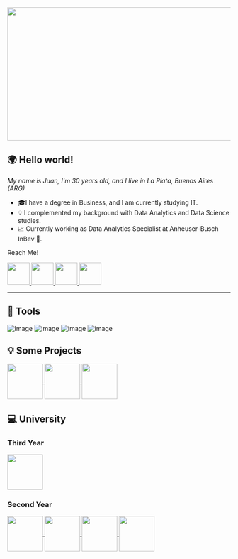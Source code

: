 <img src="https://i.pinimg.com/originals/bd/56/5d/bd565dcc0a556add0b0a0ed6b26d686e.gif" width= 1200 height=300 >


## 🌍 Hello world!
*My name is Juan, I'm 30 years old, and I live in La Plata, Buenos Aires (ARG)*

* 🎓I have a degree in Business, and I am currently studying IT.
* 💡 I complemented my background with Data Analytics and Data Science studies.
* 📈 Currently working as Data Analytics Specialist at Anheuser-Busch InBev 🍺.

Reach Me!


<a href="https://www.linkedin.com/in/juan-sirai/">
  <img src="https://cdn-icons-png.flaticon.com/512/174/174857.png" width=50px>
</a>
<a href="mailto:juanbsirai664@gmail.com">
  <img src="https://cdn-icons-png.flaticon.com/512/893/893292.png" width=50px>
</a>
<a href="https://www.instagram.com/juansirai">
  <img src="https://cdn-icons-png.flaticon.com/512/174/174855.png" width=50px>
</a>
<a href="https://www.novypro.com/profile_projects/juansirai">
    <img src = "https://d1muf25xaso8hp.cloudfront.net/https%3A%2F%2Fmvp0001.cdn.bubble.io%2Ff1660814096909x502745365069615900%2FnovyPro%2520Logo%2520a%2520PowerBI%2520portfolio%2520builder.png?w=&h=&auto=compress&dpr=1&fit=max" width=50px>
</a>

-----------------------

## 🔧 Tools

![Image](https://img.shields.io/badge/PowerBI-F2C811?style=for-the-badge&logo=Power%20BI&logoColor=white)
![image](https://img.shields.io/badge/Tableau-E97627?style=for-the-badge&logo=Tableau&logoColor=white)
![image](https://img.shields.io/badge/conda-342B029.svg?&style=for-the-badge&logo=anaconda&logoColor=white)
![image](https://img.shields.io/badge/Python-FFD43B?style=for-the-badge&logo=python&logoColor=blue)

## 💡 Some Projects

<a href="https://github.com/juansirai/Energy-Consumption">
  <img align="center" height="80em" src="https://github-readme-stats.vercel.app/api/pin/?username=juansirai&repo=Energy-Consumption&theme=dark" />
</a>  

<a href="https://github.com/juansirai/HR-Attrition">
  <img align="center" height="80em" src="https://github-readme-stats.vercel.app/api/pin/?username=juansirai&repo=HR-Attrition&theme=dark" />
</a>  

<a href="https://github.com/juansirai/jump2digital">
  <img align="center" height="80em" src="https://github-readme-stats.vercel.app/api/pin/?username=juansirai&repo=jump2digital&theme=dark" />
</a> 

## 💻 University

### Third Year

<a href="https://github.com/juansirai/POO2">
  <img align="center" height="80em" src="https://github-readme-stats.vercel.app/api/pin/?username=juansirai&repo=POO2&theme=dark" />
</a>

### Second Year

<a href="https://github.com/juansirai/AyED">
  <img align="center" height="80em" src="https://github-readme-stats.vercel.app/api/pin/?username=juansirai&repo=AyED&theme=dark" />
</a>  

<a href="https://github.com/juansirai/FOD-Practica">
  <img align="center" height="80em" src="https://github-readme-stats.vercel.app/api/pin/?username=juansirai&repo=FOD-Practica&theme=dark" />
</a>  

<a href="https://github.com/juansirai/SeminarioPython">
  <img align="center" height="80em" src="https://github-readme-stats.vercel.app/api/pin/?username=juansirai&repo=SeminarioPython&theme=dark" />
</a>  

<a href="https://github.com/juansirai/OO1">
  <img align="center" height="80em" src="https://github-readme-stats.vercel.app/api/pin/?username=juansirai&repo=OO1&theme=dark" />
</a>  



